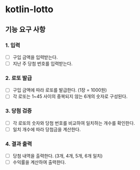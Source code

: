 # kotlin-lotto
## 기능 요구 사항
### 1. 입력
- [ ] 구입 금액을 입력받는다.
- [ ] 지난 주 당첨 번호를 입력받는다.

### 2. 로또 발급
- [ ] 구입 금액에 따라 로또를 발급한다. (1장 = 1000원)
- [ ] 각 로또는 1~45 사이의 중복되지 않는 6개의 숫자로 구성된다.

### 3. 당첨 검증
- [ ] 각 로또의 숫자와 당첨 번호를 비교하여 일치하는 개수를 확인한다.
- [ ] 일치 개수에 따라 당첨금을 계산한다.

### 4. 결과 출력
- [ ] 당첨 내역을 출력한다. (3개, 4개, 5개, 6개 일치)
- [ ] 수익률을 계산하여 출력한다.